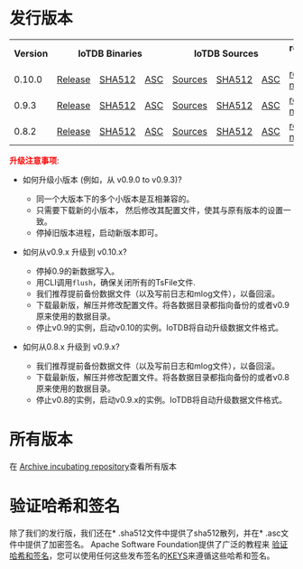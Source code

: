 <!--

    Licensed to the Apache Software Foundation (ASF) under one
    or more contributor license agreements.  See the NOTICE file
    distributed with this work for additional information
    regarding copyright ownership.  The ASF licenses this file
    to you under the Apache License, Version 2.0 (the
    "License"); you may not use this file except in compliance
    with the License.  You may obtain a copy of the License at
    
        http://www.apache.org/licenses/LICENSE-2.0
    
    Unless required by applicable law or agreed to in writing,
    software distributed under the License is distributed on an
    "AS IS" BASIS, WITHOUT WARRANTIES OR CONDITIONS OF ANY
    KIND, either express or implied.  See the License for the
    specific language governing permissions and limitations
    under the License.

-->
# 发行版本

<table>
	<tr>
      <th>Version</th>
	    <th colspan="3">IoTDB Binaries</th>
	    <th colspan="3">IoTDB Sources</th>
	    <th>release notes</th>  
	</tr>
		<tr>
            <td>0.10.0</td>
            <td><a href="https://www.apache.org/dyn/closer.cgi/incubator/iotdb/0.10.0-incubating/apache-iotdb-0.10.0-incubating-bin.zip">Release</a></td>
            <td><a href="https://downloads.apache.org/incubator/iotdb/0.10.0-incubating/apache-iotdb-0.10.0-incubating-bin.zip.sha512">SHA512</a></td>
            <td><a href="https://downloads.apache.org/incubator/iotdb/0.10.0-incubating/apache-iotdb-0.10.0-incubating-bin.zip.asc">ASC</a></td>
            <td><a href="https://www.apache.org/dyn/closer.cgi/incubator/iotdb/0.10.0-incubating/apache-iotdb-0.10.0-incubating-source-release.zip">Sources</a></td>
            <td><a href="https://downloads.apache.org/incubator/iotdb/0.10.0-incubating/apache-iotdb-0.10.0-incubating-source-release.zip.sha512">SHA512</a></td>
            <td><a href="https://downloads.apache.org/incubator/iotdb/0.10.0-incubating/apache-iotdb-0.10.0-incubating-source-release.zip.asc">ASC</a></td>
            <td><a href="https://raw.githubusercontent.com/apache/incubator-iotdb/release/0.10.0/RELEASE_NOTES.md">release notes</a></td>
      </tr>
	<tr>
        <td>0.9.3</td>
        <td><a href="https://www.apache.org/dyn/closer.cgi/incubator/iotdb/0.9.3-incubating/apache-iotdb-0.9.3-incubating-bin.zip">Release</a></td>
        <td><a href="https://downloads.apache.org/incubator/iotdb/0.9.3-incubating/apache-iotdb-0.9.3-incubating-bin.zip.sha512">SHA512</a></td>
        <td><a href="https://downloads.apache.org/incubator/iotdb/0.9.3-incubating/apache-iotdb-0.9.3-incubating-bin.zip.asc">ASC</a></td>
        <td><a href="https://www.apache.org/dyn/closer.cgi/incubator/iotdb/0.9.3-incubating/apache-iotdb-0.9.3-incubating-source-release.zip">Sources</a></td>
        <td><a href="https://downloads.apache.org/incubator/iotdb/0.9.3-incubating/apache-iotdb-0.9.3-incubating-source-release.zip.sha512">SHA512</a></td>
        <td><a href="https://downloads.apache.org/incubator/iotdb/0.9.3-incubating/apache-iotdb-0.9.3-incubating-source-release.zip.asc">ASC</a></td>
        <td><a href="https://raw.githubusercontent.com/apache/incubator-iotdb/release/0.9.3/RELEASE_NOTES.md">release notes</a></td>
  </tr>
	<tr>
        <td>0.8.2</td>
        <td><a href="https://www.apache.org/dyn/closer.cgi/incubator/iotdb/0.8.2-incubating/apache-iotdb-0.8.2-incubating-bin.zip">Release</a></td>
        <td><a href="https://downloads.apache.org/incubator/iotdb/0.8.2-incubating/apache-iotdb-0.8.2-incubating-bin.zip.sha512">SHA512</a></td>
        <td><a href="https://downloads.apache.org/incubator/iotdb/0.8.2-incubating/apache-iotdb-0.8.2-incubating-bin.zip.asc">ASC</a></td>
	      <td><a href="https://www.apache.org/dyn/closer.cgi/incubator/iotdb/0.8.2-incubating/apache-iotdb-0.8.2-incubating-source-release.zip">Sources</a></td>
        <td><a href="https://downloads.apache.org/incubator/iotdb/0.8.2-incubating/apache-iotdb-0.8.2-incubating-source-release.zip.sha512">SHA512</a></td>
	      <td><a href="https://downloads.apache.org/incubator/iotdb/0.8.2-incubating/apache-iotdb-0.8.2-incubating-source-release.zip.asc">ASC</a></td>
	      <td><a href="https://raw.githubusercontent.com/apache/incubator-iotdb/release/0.8.2/RELEASE_NOTES.md">release notes</a></td>
	</tr>

</table>

**<font color=red>升级注意事项</font>**:

- 如何升级小版本 (例如，从 v0.9.0 to v0.9.3)?
  * 同一个大版本下的多个小版本是互相兼容的。
  * 只需要下载新的小版本， 然后修改其配置文件，使其与原有版本的设置一致。
  * 停掉旧版本进程，启动新版本即可。

- 如何从v0.9.x 升级到 v0.10.x? 
  * 停掉0.9的新数据写入。
  * 用CLI调用`flush`，确保关闭所有的TsFile文件.
  * 我们推荐提前备份数据文件（以及写前日志和mlog文件），以备回滚。
  * 下载最新版，解压并修改配置文件。将各数据目录都指向备份的或者v0.9原来使用的数据目录。 
  * 停止v0.9的实例，启动v0.10的实例。IoTDB将自动升级数据文件格式。

- 如何从0.8.x 升级到 v0.9.x?
  * 我们推荐提前备份数据文件（以及写前日志和mlog文件），以备回滚。
  * 下载最新版，解压并修改配置文件。将各数据目录都指向备份的或者v0.8原来使用的数据目录。 
  * 停止v0.8的实例，启动v0.9.x的实例。IoTDB将自动升级数据文件格式。
  


# 所有版本

在 [Archive incubating repository](https://archive.apache.org/dist/incubator/iotdb/)查看所有版本



# 验证哈希和签名

除了我们的发行版，我们还在* .sha512文件中提供了sha512散列，并在* .asc文件中提供了加密签名。  Apache Software Foundation提供了广泛的教程来 [验证哈希和签名](http://www.apache.org/info/verification.html)，您可以使用任何这些发布签名的[KEYS](https://downloads.apache.org/incubator/iotdb/KEYS)来遵循这些哈希和签名。
